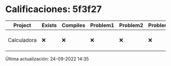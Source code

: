 # Calificaciones: 5f3f27
|Project|Exists|Compiles|Problem1|Problem2|Problem3|Extra|CommitHash|CommitDate|CheckDate|Comments|DueDate|Grade|
|-|-|-|-|-|-|-|-|-|-|-|-|-|
|Calculadora|❌|❌|❌|❌|❌|❌|NA|NA|24-09-2022 14:35:01|No se encontró el archivo en PracticasCompuI/Calculadora/Calculadora.cpp|28-09-2022 21:00:00|5|

Última actualización: 24-09-2022 14:35